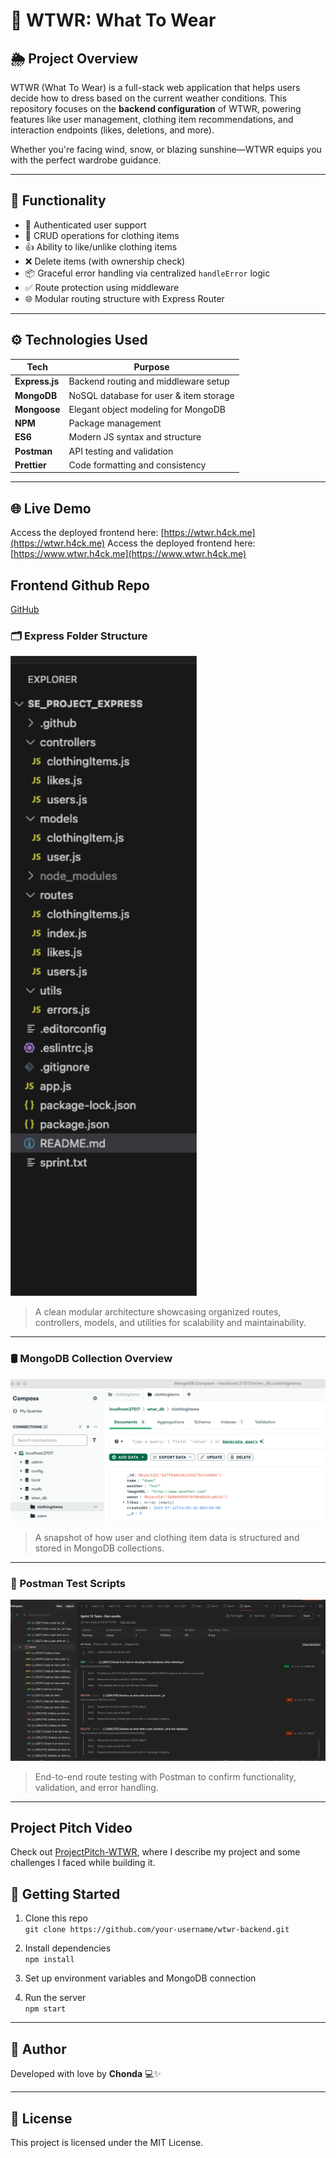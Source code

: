 # 👗 WTWR: What To Wear

## 🌦️ Project Overview

WTWR (What To Wear) is a full-stack web application that helps users decide how to dress based on the current weather conditions. This repository focuses on the **backend configuration** of WTWR, powering features like user management, clothing item recommendations, and interaction endpoints (likes, deletions, and more).

Whether you're facing wind, snow, or blazing sunshine—WTWR equips you with the perfect wardrobe guidance.

---

## 🧠 Functionality

- 🔐 Authenticated user support
- 👕 CRUD operations for clothing items
- 👍 Ability to like/unlike clothing items
- ❌ Delete items (with ownership check)
- 📦 Graceful error handling via centralized `handleError` logic
- ✅ Route protection using middleware
- 🌐 Modular routing structure with Express Router

---

## ⚙️ Technologies Used

| Tech           | Purpose                                |
| -------------- | -------------------------------------- |
| **Express.js** | Backend routing and middleware setup   |
| **MongoDB**    | NoSQL database for user & item storage |
| **Mongoose**   | Elegant object modeling for MongoDB    |
| **NPM**        | Package management                     |
| **ES6**        | Modern JS syntax and structure         |
| **Postman**    | API testing and validation             |
| **Prettier**   | Code formatting and consistency        |

---

## 🌐 Live Demo

Access the deployed frontend here: [https://wtwr.h4ck.me](https://wtwr.h4ck.me)
Access the deployed frontend here: [https://www.wtwr.h4ck.me](https://www.wtwr.h4ck.me)

## Frontend Github Repo

[GitHub](https://github.com/chondasaine/SE_PROJECT_REACT.git)

### 🗂️ Express Folder Structure

![Express Folder Structure](./images/ExpressFolderStructure.png)

> A clean modular architecture showcasing organized routes, controllers, models, and utilities for scalability and maintainability.

---

### 🛢️ MongoDB Collection Overview

![MongoDB](./images/MOngoDB.png)

> A snapshot of how user and clothing item data is structured and stored in MongoDB collections.

---

### 🧪 Postman Test Scripts

![Postman Test Scripts](./images/PostmanTestScripts.png)

> End-to-end route testing with Postman to confirm functionality, validation, and error handling.

---

## Project Pitch Video

Check out [ProjectPitch-WTWR](https://drive.google.com/file/d/1PlHNfSLvBtQ9aPNLkZoDP9chlxhLkOuO/view?usp=sharing), where I describe my
project and some challenges I faced while building it.

## 🚀 Getting Started

1. Clone this repo  
   `git clone https://github.com/your-username/wtwr-backend.git`

2. Install dependencies  
   `npm install`

3. Set up environment variables and MongoDB connection

4. Run the server  
   `npm start`

---

## 👤 Author

Developed with love by **Chonda** 💻✨

---

## 📜 License

This project is licensed under the MIT License.

